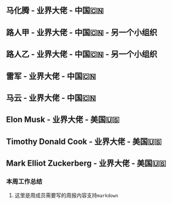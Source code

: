 ## 马化腾 - 业界大佬 - 中国🇨🇳

## 路人甲 - 业界大佬 - 中国🇨🇳 - 另一个小组织

## 路人乙 - 业界大佬 - 中国🇨🇳 - 另一个小组织

## 雷军 - 业界大佬 - 中国🇨🇳

## 马云 - 业界大佬 - 中国🇨🇳

## Elon Musk - 业界大佬 - 美国🇺🇸

## Timothy Donald Cook - 业界大佬 - 美国🇺🇸

## Mark Elliot Zuckerberg - 业界大佬 - 美国🇺🇸

### 本周工作总结

1. 这里是周成员需要写的周报内容支持`markdown`


